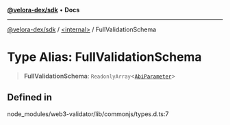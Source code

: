 [**@velora-dex/sdk**](../../README.md) • **Docs**

***

[@velora-dex/sdk](../../globals.md) / [\<internal\>](../README.md) / FullValidationSchema

# Type Alias: FullValidationSchema

> **FullValidationSchema**: `ReadonlyArray`\<[`AbiParameter`](../namespaces/Users_andriishymkiv_work_velora_sdk_node_modules_web3-types_lib_commonjs_index/type-aliases/AbiParameter.md)\>

## Defined in

node\_modules/web3-validator/lib/commonjs/types.d.ts:7
